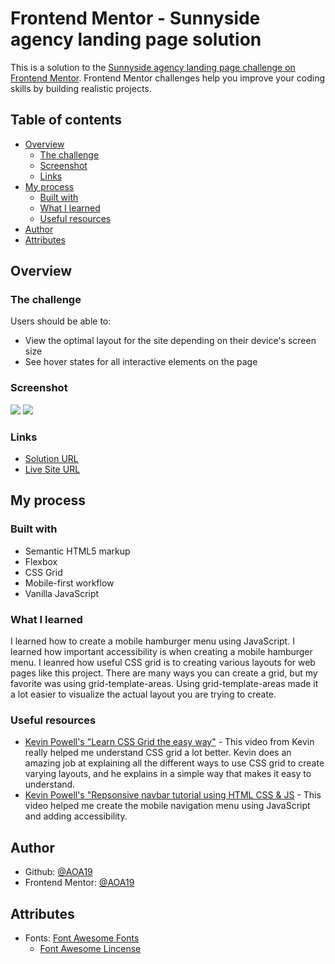 # Frontend Mentor - Sunnyside agency landing page solution

This is a solution to the [Sunnyside agency landing page challenge on Frontend Mentor](https://www.frontendmentor.io/challenges/sunnyside-agency-landing-page-7yVs3B6ef). Frontend Mentor challenges help you improve your coding skills by building realistic projects.

## Table of contents

- [Overview](#overview)
  - [The challenge](#the-challenge)
  - [Screenshot](#screenshot)
  - [Links](#links)
- [My process](#my-process)
  - [Built with](#built-with)
  - [What I learned](#what-i-learned)
  - [Useful resources](#useful-resources)
- [Author](#author)
- [Attributes](#attributes)

## Overview

### The challenge

Users should be able to:

- View the optimal layout for the site depending on their device's screen size
- See hover states for all interactive elements on the page

### Screenshot

![](Screenshot/Sunnyside-Desktop-Screenshot.png)
![](Screenshot/Sunnyside-Mobile-Screenshot.png)

### Links

- [Solution URL](https://github.com/AOA19/SunnysideAgencyLandingPage.git)
- [Live Site URL](https://aoa19.github.io/SunnysideAgencyLandingPage/)

## My process

### Built with

- Semantic HTML5 markup
- Flexbox
- CSS Grid
- Mobile-first workflow
- Vanilla JavaScript

### What I learned

I learned how to create a mobile hamburger menu using JavaScript. I learned how important accessibility is when creating a mobile hamburger menu. I leanred how useful CSS grid is to creating various layouts for web pages like this project. There are many ways you can create a grid, but my favorite was using grid-template-areas. Using grid-template-areas made it a lot easier to visualize the actual layout you are trying to create.

### Useful resources

- [Kevin Powell's "Learn CSS Grid the easy way"](https://www.youtube.com/watch?v=rg7Fvvl3taU) - This video from Kevin really helped me understand CSS grid a lot better. Kevin does an amazing job at explaining all the different ways to use CSS grid to create varying layouts, and he explains in a simple way that makes it easy to understand.
- [Kevin Powell's "Repsonsive navbar tutorial using HTML CSS & JS](https://www.youtube.com/watch?v=HbBMp6yUXO0&t=2327s) - This video helped me create the mobile navigation menu using JavaScript and adding accessibility.

## Author

- Github: [@AOA19](https://github.com/AOA19)
- Frontend Mentor: [@AOA19](https://www.frontendmentor.io/profile/AOA19)


## Attributes

- Fonts: [Font Awesome Fonts](https://fontawesome.com/)
  - [Font Awesome Lincense](https://fontawesome.com/license)